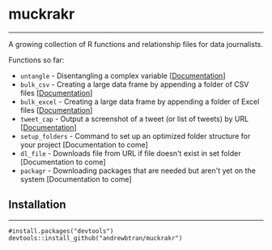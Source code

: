 # muckrakr

----

A growing collection of R functions and relationship files for data journalists.

Functions so far:

* `untangle` - Disentangling a complex variable [[Documentation](http://andrewbtran.github.com/muckrakr/untangle.html)]
* `bulk_csv` - Creating a large data frame by appending a folder of CSV files [[Documentation](http://andrewbtran.github.com/muckrakr/bulk_csv.html)]
* `bulk_excel` - Creating a large data frame by appending a folder of Excel files [[Documentation](http://andrewbtran.github.com/muckrakr/bulk_excel.html)]
* `tweet_cap` - Output a screenshot of a tweet (or list of tweets) by URL [[Documentation](http://andrewbtran.github.com/muckrakr/tweet_cap.html)]
* `setup_folders` - Command to set up an optimized folder structure for your project [Documentation to come]
* `dl_file` - Downloads file from URL if file doesn't exist in set folder [Documentation to come]
* `packagr` - Downloading packages that are needed but aren't yet on the system [Documentation to come]

## Installation

----

```
#install.packages("devtools")
devtools::install_github("andrewbtran/muckrakr")
```
